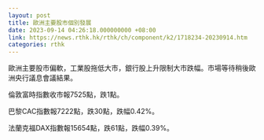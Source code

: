 ```yaml
---
layout: post
title: 歐洲主要股市個別發展
date: 2023-09-14 04:26:18.000000000 +08:00
link: https://news.rthk.hk/rthk/ch/component/k2/1718234-20230914.htm
categories: rthk
---
```


歐洲主要股市偏軟，工業股拖低大市，銀行股上升限制大市跌幅。市場等待稍後歐洲央行議息會議結果。

倫敦富時指數收市報7525點，跌1點。

巴黎CAC指數報7222點，跌30點，跌幅0.42%。

法蘭克福DAX指數報15654點，跌61點，跌幅0.39%。
